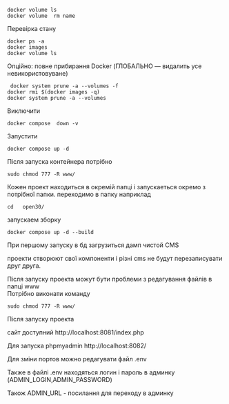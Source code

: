     docker volume ls
    docker volume  rm name
  
  Перевірка стану
  
    docker ps -a
    docker images
    docker volume ls

Опційно: повне прибирання Docker (ГЛОБАЛЬНО — видалить усе невикористовуване)
   
     docker system prune -a --volumes -f
    docker rmi $(docker images -q)
    docker system prune -a --volumes

Виключити

    docker compose  down -v

Запустити 

    docker compose up -d


Після запуска контейнера потрібно

    sudo chmod 777 -R www/

 Кожен проект находиться  в окремій папці  і запускаеться  окремо  з потрібної папки.
  переходимо  в папку  наприклад
 
    cd   open30/

запускаем зборку 

    docker compose up -d --build

При першому запуску в бд загрузиться  дамп чистой CMS 

 проекти створюют свої компоненти і різні cms не будут перезаписувати  друг друга.

 Після запуску проекта  можут бути проблеми  з редагування файлів  в  папці www  
 Потрібно  виконати команду

    sudo chmod 777 -R www/

 Після  запуску проекта  

 сайт доступний http://localhost:8081/index.php

 Для запуска phpmyadmin http://localhost:8082/


Для зміни  портов  можно редагувати файл .env 

Также  в файлі .env находяться  логин і пароль в админку (ADMIN_LOGIN,ADMIN_PASSWORD)

Також ADMIN_URL  - посилання для переходу  в админку
 
